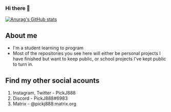 ### Hi there 👋
[![Anurag's GitHub stats](https://github-readme-stats.vercel.app/api?username=PickJ888&count_private=true&theme=dark)](https://github.com/anuraghazra/github-readme-stats)

## About me
- I'm a student learning to program
- Most of the repositories you see here will either be personal projects I have finished but want to keep public, or school projects I've kept public to turn in.

## Find my other social acounts
1. Instagram, Twitter - PickJ888
2. Discord - PickJ888#6983
3. Matrix - @pickj888:matrix.org

